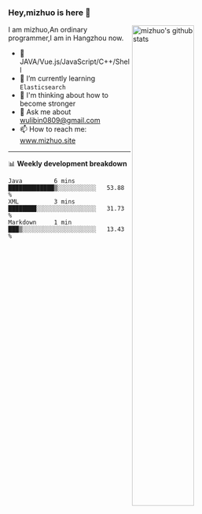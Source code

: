### Hey,mizhuo is here 👋

<img align="right" alt="mizhuo's github stats" width="50%" src="https://github-readme-stats.vercel.app/api?username=mizhuo&theme=tokyonight&show_icons=true">

I am mizhuo,An ordinary programmer,I am in Hangzhou now.

- 🔭 JAVA/Vue.js/JavaScript/C++/Shell
- 🌱 I’m currently learning `Elasticsearch`
- 🤔 I'm thinking about how to become stronger
- 💬 Ask me about wulibin0809@gmail.com
- 📫 How to reach me: www.mizhuo.site

---
📊 **Weekly development breakdown**

<!--START_SECTION:waka-->
```text
Java         6 mins          █████████████▒░░░░░░░░░░░   53.88 % 
XML          3 mins          ████████░░░░░░░░░░░░░░░░░   31.73 % 
Markdown     1 min           ███▒░░░░░░░░░░░░░░░░░░░░░   13.43 % 
```
<!--END_SECTION:waka-->
